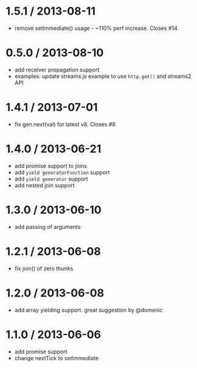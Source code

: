 
1.5.1 / 2013-08-11 
==================

 * remove setImmediate() usage - ~110% perf increase. Closes #14

0.5.0 / 2013-08-10 
==================

 * add receiver propagation support
 * examples: update streams.js example to use `http.get()` and streams2 API

1.4.1 / 2013-07-01 
==================

 * fix gen.next(val) for latest v8. Closes #8

1.4.0 / 2013-06-21 
==================

 * add promise support to joins
 * add `yield generatorFunction` support
 * add `yield generator` support
 * add nested join support

1.3.0 / 2013-06-10 
==================

 * add passing of arguments

1.2.1 / 2013-06-08 
==================

 * fix join() of zero thunks

1.2.0 / 2013-06-08 
==================

 * add array yielding support. great suggestion by @domenic

1.1.0 / 2013-06-06 
==================

 * add promise support
 * change nextTick to setImmediate
